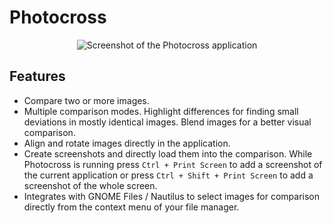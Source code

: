 # Photocross

<p align="center">
  <img src="media/screenshot.png?raw=true" alt="Screenshot of the Photocross application"/>
</p>

## Features

- Compare two or more images.
- Multiple comparison modes. Highlight differences for finding small deviations in mostly identical images. Blend images for a better visual comparison.
- Align and rotate images directly in the application.
- Create screenshots and directly load them into the comparison. While Photocross is running press `Ctrl + Print Screen` to add a screenshot of the current application or press `Ctrl + Shift + Print Screen` to add a screenshot of the whole screen.
- Integrates with GNOME Files / Nautilus to select images for comparison directly from the context menu of your file manager.
